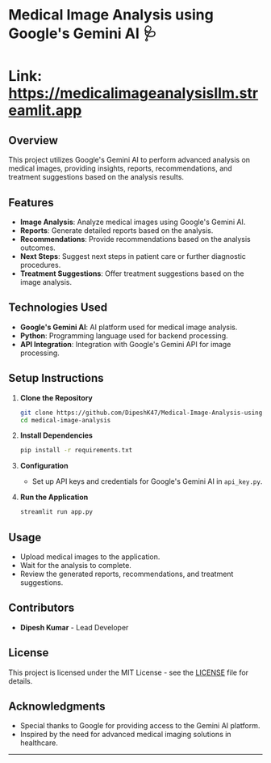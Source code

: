 # Medical Image Analysis using Google's Gemini AI 🩺

# Link: https://medicalimageanalysisllm.streamlit.app

## Overview
This project utilizes Google's Gemini AI to perform advanced analysis on medical images, providing insights, reports, recommendations, and treatment suggestions based on the analysis results.

## Features
- **Image Analysis**: Analyze medical images using Google's Gemini AI.
- **Reports**: Generate detailed reports based on the analysis.
- **Recommendations**: Provide recommendations based on the analysis outcomes.
- **Next Steps**: Suggest next steps in patient care or further diagnostic procedures.
- **Treatment Suggestions**: Offer treatment suggestions based on the image analysis.

## Technologies Used
- **Google's Gemini AI**: AI platform used for medical image analysis.
- **Python**: Programming language used for backend processing.
- **API Integration**: Integration with Google's Gemini API for image processing.

## Setup Instructions
1. **Clone the Repository**
   ```bash
   git clone https://github.com/DipeshK47/Medical-Image-Analysis-using-Gemini-s-AI-LLM-Project.git
   cd medical-image-analysis
   ```

2. **Install Dependencies**
   ```bash
   pip install -r requirements.txt
   ```

3. **Configuration**
   - Set up API keys and credentials for Google's Gemini AI in `api_key.py`.

4. **Run the Application**
   ```bash
   streamlit run app.py
   ```

## Usage
- Upload medical images to the application.
- Wait for the analysis to complete.
- Review the generated reports, recommendations, and treatment suggestions.

## Contributors
- **Dipesh Kumar** - Lead Developer

## License
This project is licensed under the MIT License - see the [LICENSE](LICENSE) file for details.

## Acknowledgments
- Special thanks to Google for providing access to the Gemini AI platform.
- Inspired by the need for advanced medical imaging solutions in healthcare.

---
